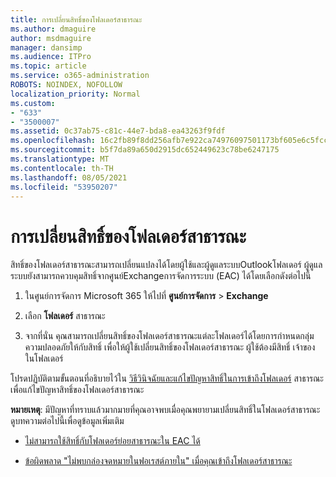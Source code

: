 ```yaml
---
title: การเปลี่ยนสิทธิ์ของโฟลเดอร์สาธารณะ
ms.author: dmaguire
author: msdmaguire
manager: dansimp
ms.audience: ITPro
ms.topic: article
ms.service: o365-administration
ROBOTS: NOINDEX, NOFOLLOW
localization_priority: Normal
ms.custom:
- "633"
- "3500007"
ms.assetid: 0c37ab75-c81c-44e7-bda8-ea43263f9fdf
ms.openlocfilehash: 16c2fb89f8dd256afb7e922ca74976097501173bf605e6c5fccc73019a71edcd
ms.sourcegitcommit: b5f7da89a650d2915dc652449623c78be6247175
ms.translationtype: MT
ms.contentlocale: th-TH
ms.lasthandoff: 08/05/2021
ms.locfileid: "53950207"
---
```

# <a name="changing-public-folder-permissions"></a>การเปลี่ยนสิทธิ์ของโฟลเดอร์สาธารณะ

สิทธิ์ของโฟลเดอร์สาธารณะสามารถเปลี่ยนแปลงได้โดยผู้ใช้และผู้ดูแลระบบOutlookโฟลเดอร์ ผู้ดูแลระบบยังสามารถควบคุมสิทธิ์จากศูนย์Exchangeการจัดการระบบ (EAC) ได้โดยเลือกดังต่อไปนี้
  
1. ในศูนย์การจัดการ Microsoft 365 ให้ไปที่ **ศูนย์การจัดการ** \> **Exchange**

2. เลือก **โฟลเดอร์** สาธารณะ

3. จากที่นั่น คุณสามารถเปลี่ยนสิทธิ์ของโฟลเดอร์สาธารณะแต่ละโฟลเดอร์ได้โดยการกําหนดกลุ่มความปลอดภัยให้กับสิทธิ์ เพื่อให้ผู้ใช้เปลี่ยนสิทธิ์ของโฟลเดอร์สาธารณะ ผู้ใช้ต้องมีสิทธิ์ เจ้าของ ในโฟลเดอร์

โปรดปฏิบัติตามขั้นตอนที่อธิบายไว้ใน [วิธีวินิจฉัยและแก้ไขปัญหาสิทธิ์ในการเข้าถึงโฟลเดอร์](https://docs.microsoft.com/exchange/troubleshoot/public-folders/public-folder-permission-issues) สาธารณะเพื่อแก้ไขปัญหาสิทธิ์ของโฟลเดอร์สาธารณะ

**หมายเหตุ**: มีปัญหาที่ทราบแล้วมากมายที่คุณอาจพบเมื่อคุณพยายามเปลี่ยนสิทธิ์ในโฟลเดอร์สาธารณะ ดูบทความต่อไปนี้เพื่อดูข้อมูลเพิ่มเติม

- [ไม่สามารถใช้สิทธิ์กับโฟลเดอร์ย่อยสาธารณะใน EAC ได้](https://docs.microsoft.com/exchange/troubleshoot/public-folders/can%E2%80%99t-apply-permissions-public-folder-subfolders)

- [ข้อผิดพลาด "ไม่พบกล่องจดหมายในฟอเรสต์ภายใน" เมื่อคุณเข้าถึงโฟลเดอร์สาธารณะ](https://docs.microsoft.com/exchange/troubleshoot/public-folders/mailbox-not-found-local-forest-public-folder)
